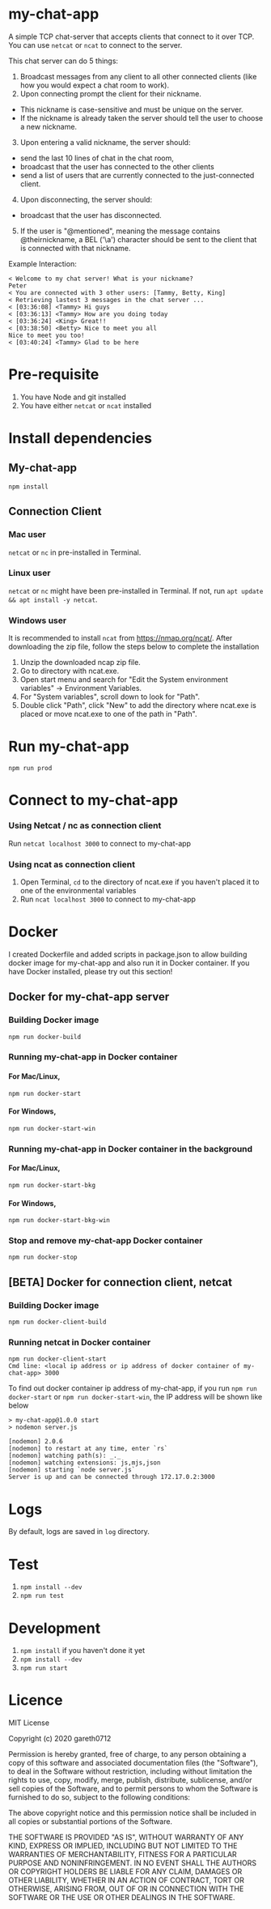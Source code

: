 # my-chat-app

A simple TCP chat-server that accepts clients that connect to it over TCP. You can use `netcat` or `ncat` to connect to the server.

This chat server can do 5 things:

1. Broadcast messages from any client to all other connected clients (like how you would expect a chat room to work).
2. Upon connecting prompt the client for their nickname.

- This nickname is case-sensitive and must be unique on the server.
- If the nickname is already taken the server should tell the user to choose a new nickname.

3. Upon entering a valid nickname, the server should:

- send the last 10 lines of chat in the chat room,
- broadcast that the user has connected to the other clients
- send a list of users that are currently connected to the just-connected client.

4. Upon disconnecting, the server should:

- broadcast that the user has disconnected.

5. If the user is "@mentioned", meaning the message contains @theirnickname, a BEL ('\a') character should be sent to the client that is connected with that nickname.

Example Interaction:

```
< Welcome to my chat server! What is your nickname?
Peter
< You are connected with 3 other users: [Tammy, Betty, King]
< Retrieving lastest 3 messages in the chat server ...
< [03:36:08] <Tammy> Hi guys
< [03:36:13] <Tammy> How are you doing today
< [03:36:24] <King> Great!!
< [03:38:50] <Betty> Nice to meet you all
Nice to meet you too!
< [03:40:24] <Tammy> Glad to be here
```

# Pre-requisite

1. You have Node and git installed
2. You have either `netcat` or `ncat` installed

# Install dependencies

## My-chat-app

```
npm install
```

## Connection Client

### Mac user

`netcat` or `nc` in pre-installed in Terminal.

### Linux user

`netcat` or `nc` might have been pre-installed in Terminal. If not, run `apt update && apt install -y netcat`.

### Windows user

It is recommended to install `ncat` from https://nmap.org/ncat/. After downloading the zip file, follow the steps below to complete the installation

1. Unzip the downloaded ncap zip file.
2. Go to directory with ncat.exe.
3. Open start menu and search for "Edit the System environment variables" -> Environment Variables.
4. For "System variables", scroll down to look for "Path".
5. Double click "Path", click "New" to add the directory where ncat.exe is placed or move ncat.exe to one of the path in "Path".

# Run my-chat-app

```
npm run prod
```

# Connect to my-chat-app

### Using Netcat / nc as connection client

Run `netcat localhost 3000` to connect to my-chat-app

### Using ncat as connection client

1. Open Terminal, `cd` to the directory of ncat.exe if you haven't placed it to one of the environmental variables
2. Run `ncat localhost 3000` to connect to my-chat-app

# Docker

I created Dockerfile and added scripts in package.json to allow building docker image for my-chat-app and also run it in Docker container. If you have Docker installed, please try out this section!

## Docker for my-chat-app server

### Building Docker image

```
npm run docker-build
```

### Running my-chat-app in Docker container

#### For Mac/Linux,

```
npm run docker-start
```

#### For Windows,

```
npm run docker-start-win
```

### Running my-chat-app in Docker container in the background

#### For Mac/Linux,

```
npm run docker-start-bkg
```

#### For Windows,

```
npm run docker-start-bkg-win
```

### Stop and remove my-chat-app Docker container

```
npm run docker-stop
```

## [BETA] Docker for connection client, netcat

### Building Docker image

```
npm run docker-client-build
```

### Running netcat in Docker container

```
npm run docker-client-start
Cmd line: <local ip address or ip address of docker container of my-chat-app> 3000
```

To find out docker container ip address of my-chat-app, if you run `npm run docker-start` or `npm run docker-start-win`, the IP address will be shown like below

```
> my-chat-app@1.0.0 start
> nodemon server.js

[nodemon] 2.0.6
[nodemon] to restart at any time, enter `rs`
[nodemon] watching path(s): _._
[nodemon] watching extensions: js,mjs,json
[nodemon] starting `node server.js`
Server is up and can be connected through 172.17.0.2:3000
```

# Logs

By default, logs are saved in `log` directory.

# Test

1. `npm install --dev`
2. `npm run test`

# Development

1. `npm install` if you haven't done it yet
2. `npm install --dev`
3. `npm run start`

# Licence

MIT License

Copyright (c) 2020 gareth0712

Permission is hereby granted, free of charge, to any person obtaining a copy
of this software and associated documentation files (the "Software"), to deal
in the Software without restriction, including without limitation the rights
to use, copy, modify, merge, publish, distribute, sublicense, and/or sell
copies of the Software, and to permit persons to whom the Software is
furnished to do so, subject to the following conditions:

The above copyright notice and this permission notice shall be included in all
copies or substantial portions of the Software.

THE SOFTWARE IS PROVIDED "AS IS", WITHOUT WARRANTY OF ANY KIND, EXPRESS OR
IMPLIED, INCLUDING BUT NOT LIMITED TO THE WARRANTIES OF MERCHANTABILITY,
FITNESS FOR A PARTICULAR PURPOSE AND NONINFRINGEMENT. IN NO EVENT SHALL THE
AUTHORS OR COPYRIGHT HOLDERS BE LIABLE FOR ANY CLAIM, DAMAGES OR OTHER
LIABILITY, WHETHER IN AN ACTION OF CONTRACT, TORT OR OTHERWISE, ARISING FROM,
OUT OF OR IN CONNECTION WITH THE SOFTWARE OR THE USE OR OTHER DEALINGS IN THE
SOFTWARE.
